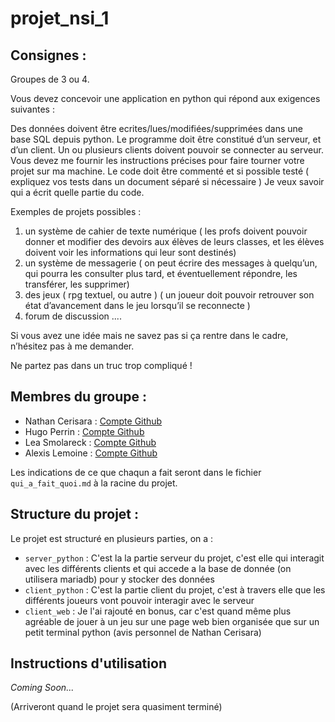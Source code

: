 # projet_nsi_1
 
## Consignes :

Groupes de 3 ou 4.

Vous devez concevoir une application en python qui répond aux exigences suivantes :

Des données doivent être ecrites/lues/modifiées/supprimées dans une base SQL depuis python.
Le programme doit être constitué d’un serveur, et d’un client. Un ou plusieurs clients doivent pouvoir se connecter au serveur.
Vous devez me fournir les instructions précises pour faire tourner votre projet sur ma machine.
Le code doit être commenté et si possible testé ( expliquez vos tests dans un document séparé si nécessaire )
Je veux savoir qui a écrit quelle partie du code.


Exemples de projets possibles :
1) un système de cahier de texte numérique ( les profs doivent pouvoir donner et modifier des devoirs aux élèves de leurs classes, et les élèves doivent voir les informations qui leur sont destinés)
2) un système de messagerie ( on peut écrire des messages à quelqu’un, qui pourra les consulter plus tard, et éventuellement répondre, les transférer, les supprimer)
3) des jeux ( rpg textuel, ou autre ) ( un joueur doit pouvoir retrouver son état d’avancement dans le jeu lorsqu’il se reconnecte )
4) forum de discussion 
....

Si vous avez une idée mais ne savez pas si ça rentre dans le cadre, n’hésitez pas à me demander.

Ne partez pas dans un truc trop compliqué !

## Membres du groupe : 
  
  - Nathan Cerisara : [Compte Github](https://github.com/nath54)
  - Hugo Perrin : [Compte Github](https://github.com/er1t-h)
  - Lea Smolareck : [Compte Github](https://github.com/AisuKetsueki)
  - Alexis Lemoine : [Compte Github](https://github.com/ExTer3012)

Les indications de ce que chaqun a fait seront dans le fichier `qui_a_fait_quoi.md` à la racine du projet.

## Structure du projet : 

Le projet est structuré en plusieurs parties, on a :
 
 - `server_python` : C'est la la partie serveur du projet, c'est elle qui interagit avec les différents clients et qui accede a la base de donnée (on utilisera mariadb) pour y stocker des données
 - `client_python` : C'est la partie client du projet, c'est à travers elle que les différents joueurs vont pouvoir interagir avec le serveur
 - `client_web` : Je l'ai rajouté en bonus, car c'est quand même plus agréable de jouer à un jeu sur une page web bien organisée que sur un petit terminal python (avis personnel de Nathan Cerisara)

## Instructions d'utilisation

*Coming Soon...*

(Arriveront quand le projet sera quasiment terminé)




